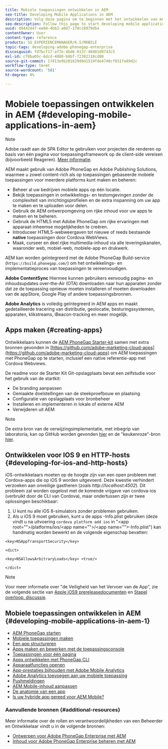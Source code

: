 ```yaml
---
title: Mobiele toepassingen ontwikkelen in AEM
seo-title: Developing Mobile Applications in AEM
description: Volg deze pagina om te beginnen met het ontwikkelen van mobiele toepassingen in AEM met Adobe PhoneGap Enterprise.
seo-description: Follow this page to start developing mobile application in AEM using Adobe PhoneGap Enterprise.
uuid: d8442447-ee04-4bb2-a0d7-17dcc8979dba
contentOwner: User
content-type: reference
products: SG_EXPERIENCEMANAGER/6.5/MOBILE
topic-tags: developing-adobe-phonegap-enterprise
discoiquuid: fd7bcf17-af7e-4bd6-8137-48401d9743c5
exl-id: cf8ba05c-6dcd-4880-b8bf-72382118cd80
source-git-commit: 17d13e9b201629d9d1519fde4740cf651fe89d2c
workflow-type: tm+mt
source-wordcount: '581'
ht-degree: 0%

---
```


# Mobiele toepassingen ontwikkelen in AEM {#developing-mobile-applications-in-aem}

>[!NOTE]
>
>Adobe raadt aan de SPA Editor te gebruiken voor projecten die renderen op basis van één pagina voor toepassingsframework op de client-side vereisen (bijvoorbeeld Reageren). [Meer informatie](/help/sites-developing/spa-overview.md).

AEM maakt gebruik van Adobe PhoneGap en Adobe Publishing Solutions, waarmee u zowel content-rich als op toepassingen gebaseerde mobiele toepassingen voor meerdere platforms kunt maken en beheren:

* Beheer al uw bedrijven mobiele apps op één locatie.
* Bekijk toepassingen in ontwikkelings- en testomgevingen zonder de complexiteit van inrichtingsprofielen en de extra inspanning om uw app te maken en te uploaden voor delen.
* Gebruik de AEM ontwerpomgeving om rijke inhoud voor uw apps te maken en te beheren.
* Gebruik de HTML5 met Adobe PhoneGap om rijke ervaringen met apparaat-inheemse mogelijkheden te creëren.
* Introduceer HTML5-webweergaven tot nieuwe of reeds bestaande **native** toepassingen door Cordova WebViews.
* Maak, curseer en deel rijke multimedia-inhoud via alle leveringskanalen, waaronder web, mobiel-web, mobiele-app en drukwerk.

AEM kan worden geïntegreerd met de Adobe PhoneGap Build-service (`https://build.phonegap.com/`) om het ontwikkelings- en implementatieproces van toepassingen te vereenvoudigen.

**Adobe ContentSync** Hiermee kunnen gebruikers eenvoudig pagina- en inhoudsupdates over-the-Air (OTA) downloaden naar hun apparaten zonder dat ze de toepassing opnieuw moeten installeren of moeten downloaden van de appStore, Google Play of andere toepassingsbronnen.

**Adobe Analytics** is volledig geïntegreerd in AEM apps en maakt gedetailleerde tracering van distributie, geolocatie, besturingssystemen, apparaten, klikstreams, iBeacon-tracking en meer mogelijk.

## Apps maken {#creating-apps}

Ontwikkelaars kunnen de [AEM PhoneGap Starter-kit](https://github.com/Adobe-Marketing-Cloud/aem-phonegap-starter-kit) samen met extra bronnen gevonden in [https://github.com/adobe-marketing-cloud-apps](https://github.com/adobe-marketing-cloud-apps) om AEM toepassingen met PhoneGap op te starten, inclusief een native referentie-app met Cordova Webviews.

De readme voor de Starter Kit Git-opslagplaats bevat een zelfstudie voor het gebruik van de startkit:

* De branding aanpassen
* Gemaakte doelstellingen van de steekproefbouw en plaatsing
* Configuratie van opslagplaats voor bronbeheer
* Installeren en implementeren in lokale of externe AEM
* Verwijderen uit AEM

>[!NOTE]
>
>De extra bron van de verwijzingsimplementatie, met inbegrip van laboratoria, kan op GitHub worden gevonden [hier](https://github.com/adobe-marketing-cloud-apps) en de &quot;keukenroze&quot;-bron [hier](https://github.com/blefebvre/aem-phonegap-kitchen-sink).

## Ontwikkelen voor IOS 9 en HTTP-hosts {#developing-for-ios-and-http-hosts}

iOS-ontwikkelaars moeten op de hoogte zijn van een open probleem met Cordova-apps die op iOS 9 worden uitgevoerd. Deze kwestie verhindert verzoeken aan onveilige gastheren (zoals *http://localhost:4502*). Dit probleem zal worden opgelost met de komende vrijgave van cordova-ios (verbruikt door de CLI van Cordova), maar ondertussen zijn er twee oplossingen beschikbaar:

1. U kunt nu alle iOS 8-simulators zonder problemen gebruiken.
1. Als u iOS 9 moet gebruiken, kunt u de apps -Info.plist gebruiken (deze vindt u na uitvoering `cordova platform add ios` in &quot;&lt;app root=&quot;&quot;>/platforms/ios/&lt;app name=&quot;&quot;>/&lt;app name=&quot;&quot;>-Info.plist&quot;) kan handmatig worden bewerkt en de volgende eigenschap bevatten:

```
<key>NSAppTransportSecurity</key>

<dict>

<key>NSAllowsArbitraryLoads</key> <true/>

</dict>
```

>[!NOTE]
>
>Voor meer informatie over &quot;de Veiligheid van het Vervoer van de App&quot;, zie de volgende sectie van [Apple iOS9 prereleasedocumenten](https://developer.apple.com/library/prerelease/ios/releasenotes/General/WhatsNewIniOS/Articles/iOS9.html#//apple_ref/doc/uid/TP40016198-SW14) en [Stapel overloop, discussie](https://stackoverflow.com/questions/30751053/ios9-ats-what-about-html5-based-apps/).

## Mobiele toepassingen ontwikkelen in AEM {#developing-mobile-applications-in-aem-1}

* [AEM PhoneGap starten](/help/mobile/starting-aem-phonegap-app.md)
* [Mobiele toepassingen maken](/help/mobile/building-app-mobile-phonegap.md)
* [Een app structureren](/help/mobile/phonegap-structure-an-app.md)
* [Apps maken en bewerken met de toepassingsconsole](/help/mobile/phonegap-apps-console.md)
* [Toepassingen voor één pagina](/help/mobile/phonegap-single-page-applications.md)
* [Apps ontwikkelen met PhoneGap CLI](/help/mobile/phonegap-apps-pg-cli.md)
* [Apparaatfuncties openen](/help/mobile/phonegap-access-device-features.md)
* [App-prestaties bijhouden met Adobe Mobile Analytics](/help/mobile/phonegap-intro-to-app-analytics.md)
* [Adobe Analytics toevoegen aan uw mobiele toepassing](/help/mobile/phonegap-add-analytics-to-apps.md)
* [Pushmeldingen](/help/mobile/phonegap-push-notifications.md)
* [AEM Mobile-inhoud aanpassen](/help/mobile/phonegap-aem-mobile-content-personalization.md)
* [De anatomie van een app](/help/mobile/phonegap-apps-arch.md)
* [Is uw hybride app gereed voor AEM Mobile?](/help/mobile/phonegap-adding-content-to-imported-app.md)

### Aanvullende bronnen {#additional-resources}

Meer informatie over de rollen en verantwoordelijkheden van een Beheerder en Ontwikkelaar vindt u in de volgende bronnen:

* [Ontwerpen voor Adobe PhoneGap Enterprise met AEM](/help/mobile/phonegap.md)
* [Inhoud voor Adobe PhoneGap Enterprise beheren met AEM](/help/mobile/administer-phonegap.md)
